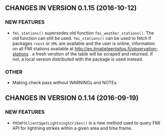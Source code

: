 ## CHANGES IN VERSION 0.1.15 (2016-10-12)

### NEW FEATURES

+ `fmi_stations()` supersedes old function `fmi_weather_stations()`. The
old function can still be used. `fmi_stations()` can be used to fetch
If packages `rvest` or `XML` are available and the user is online, 
information on all FMI stations available at http://en.ilmatieteenlaitos.fi/observation-stations .
a fresh verstion of the table will be scraped and returned. If not,
a local version distributed with the package is used instead. 


### OTHER

+ Making check pass without WARNINGs and NOTEs.

## CHANGES IN VERSION 0.1.14 (2016-09-19)

### NEW FEATURES

+ `FMIWFSClient$getLightningStrikes()` is a new method used to query FMI API 
for lightning strikes within a given area and time frame.
